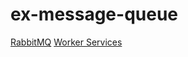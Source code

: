 # ex-message-queue

[RabbitMQ](https://www.rabbitmq.com/tutorials/tutorial-one-dotnet.html)
[Worker Services](https://docs.microsoft.com/en-us/dotnet/core/extensions/workers)
